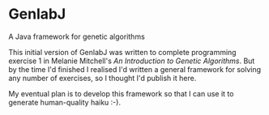 # GenlabJ
A Java framework for genetic algorithms

This initial version of GenlabJ was written to complete programming exercise 1 in Melanie Mitchell's _An Introduction to Genetic Algorithms_. But by the time I'd finished I realised I'd written a general framework for solving any number of exercises, so I thought I'd publish it here.

My eventual plan is to develop this framework so that I can use it to generate human-quality haiku :-). 
